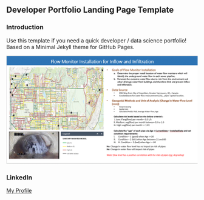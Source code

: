 ## Developer Portfolio Landing Page Template

### Introduction

Use this template if you need a quick developer / data science portfolio! Based on a Minimal Jekyll theme for GitHub Pages.

<img src="images/YanceyKo_WorkExample.GIF?raw=true"/>

### LinkedIn
<a href="https://www.linkedin.com/in/yancey-ko-8866274" target="_blank">My Profile </a>
```
